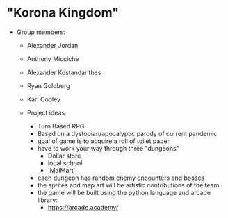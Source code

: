 # "Korona Kingdom"
- Group members:
  - Alexander Jordan
  - Anthony Micciche
  - Alexander Kostandarithes
  - Ryan Goldberg
  - Karl Cooley

  - Project ideas:
    - Turn Based RPG
    - Based on a dystopian/apocalyptic parody of current pandemic
    - goal of game is to acquire a roll of toilet paper
    - have to work your way through three "dungeons"
      - Dollar store
      - local school
      - 'MalMart'
    - each dungeon has random enemy encounters and bosses
    - the sprites and map art will be artistic contributions of the team.
    - the game will be built using the python language and arcade library:
      - https://arcade.academy/

